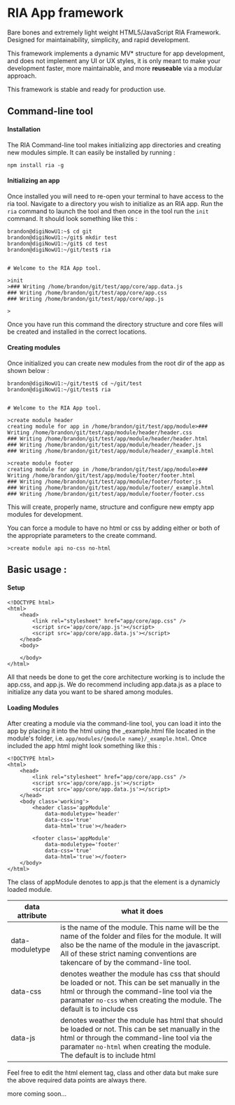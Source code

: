 RIA App framework
=================

Bare bones and extremely light weight HTML5/JavaScript RIA Framework. Designed for maintainability, simplicity, and rapid development.

This framework implements a dynamic MV* structure for app development, and does not implement any UI or UX styles, it is only meant to make your 
development faster, more maintainable, and more **reuseable** via a modular approach.

This framework is stable and ready for production use.  

## Command-line tool
#### Installation
The RIA Command-line tool makes initializing app directories and creating new modules simple. It can easily be installed by running :

` npm install ria -g `

#### Initializing an app
Once installed you will need to re-open your terminal to have access to the ria tool. Navigate to a directory you wish to initialize as an RIA app.
Run the ` ria ` command to launch the tool and then once in the tool run the ` init ` command. It should look something like this :

    brandon@digiNowU1:~$ cd git
    brandon@digiNowU1:~/git$ mkdir test
    brandon@digiNowU1:~/git$ cd test
    brandon@digiNowU1:~/git/test$ ria
    
    
    # Welcome to the RIA App tool.
    
    >init
    >### Writing /home/brandon/git/test/app/core/app.data.js
    ### Writing /home/brandon/git/test/app/core/app.css
    ### Writing /home/brandon/git/test/app/core/app.js
    
    >
    
Once you have run this command the directory structure and core files will be created and installed in the correct locations.

#### Creating modules
Once initialized you can create new modules from the root dir of the app as shown below :

    brandon@digiNowU1:~/git/test$ cd ~/git/test
    brandon@digiNowU1:~/git/test$ ria
    
    
    # Welcome to the RIA App tool.
    
    >create module header
    creating module for app in /home/brandon/git/test/app/module>### Writing /home/brandon/git/test/app/module/header/header.css
    ### Writing /home/brandon/git/test/app/module/header/header.html
    ### Writing /home/brandon/git/test/app/module/header/header.js
    ### Writing /home/brandon/git/test/app/module/header/_example.html
    
    >create module footer
    creating module for app in /home/brandon/git/test/app/module>### Writing /home/brandon/git/test/app/module/footer/footer.html
    ### Writing /home/brandon/git/test/app/module/footer/footer.js
    ### Writing /home/brandon/git/test/app/module/footer/_example.html
    ### Writing /home/brandon/git/test/app/module/footer/footer.css

This will create, properly name, structure and configure new empty app modules for development.

You can force a module to have no html or css by adding either or both of the appropriate parameters to the create command.

    >create module api no-css no-html


## Basic usage :
#### Setup

    <!DOCTYPE html>
    <html>
        <head>
            <link rel="stylesheet" href="app/core/app.css" />
            <script src='app/core/app.js'></script>
            <script src='app/core/app.data.js'></script>
        </head>
        <body>
            
        </body>
    </html>

All that needs be done to get the core architecture working is to include the app.css, and app.js. We do recommend including app.data.js as a place to 
initialize any data you want to be shared among modules.

#### Loading Modules
After creating a module via the command-line tool, you can load it into the app by placing it into the html using the _example.html file located in the 
module's  folder, i.e. ` app/modules/{module name}/_example.html `. Once included the app html might look something like this :

    <!DOCTYPE html>
    <html>
        <head>
            <link rel="stylesheet" href="app/core/app.css" />
            <script src='app/core/app.js'></script>
            <script src='app/core/app.data.js'></script>
        </head>
        <body class='working'>
            <header class='appModule' 
                data-moduletype='header'
                data-css='true' 
                data-html='true'></header>
            
            <footer class='appModule' 
                data-moduletype='footer' 
                data-css='true' 
                data-html='true'></footer>
        </body>
    </html>

The class of appModule denotes to app.js that the element is a dynamicly loaded module. 

| data attribute | what it does |
|----------------|--------------|
| data-moduletype| is the name of the module. This name will be the name of the  folder and files for the module. It will also be the name of the module in the javascript. All of these strict naming conventions are takencare of by the command-line tool. |
| data-css       | denotes weather the module has css that should be loaded or not. This can be set manually in the html or through the command-line tool via the paramater ` no-css ` when creating the module. The default is to include css |
| data-js        | denotes weather the module has html that should be loaded or not. This can be set manually in the html or through the command-line tool via the paramater ` no-html ` when creating the module. The default is to include html |

Feel free to edit the html element tag, class and other data but make sure the above required data points are always there.

more coming soon...

